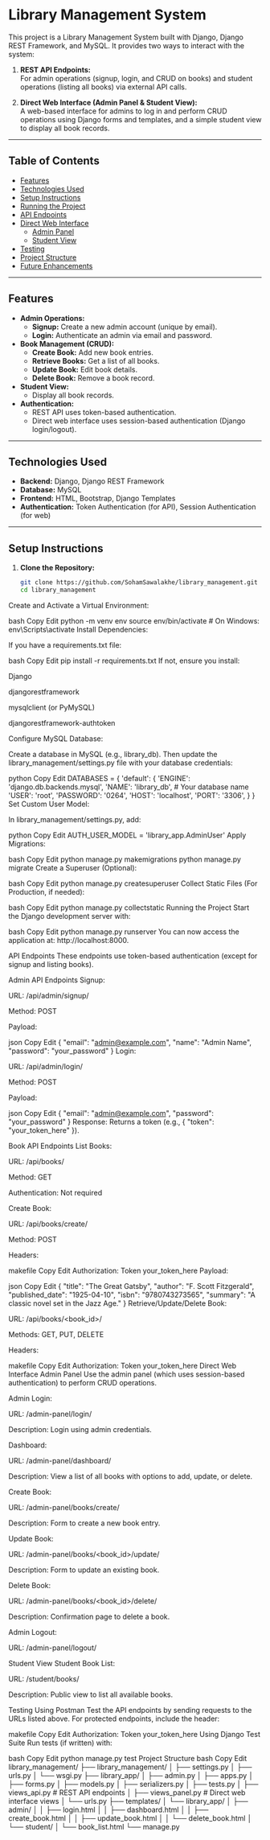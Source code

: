 # Library Management System

This project is a Library Management System built with Django, Django REST Framework, and MySQL. It provides two ways to interact with the system:

1. **REST API Endpoints:**  
   For admin operations (signup, login, and CRUD on books) and student operations (listing all books) via external API calls.

2. **Direct Web Interface (Admin Panel & Student View):**  
   A web-based interface for admins to log in and perform CRUD operations using Django forms and templates, and a simple student view to display all book records.

---

## Table of Contents

- [Features](#features)
- [Technologies Used](#technologies-used)
- [Setup Instructions](#setup-instructions)
- [Running the Project](#running-the-project)
- [API Endpoints](#api-endpoints)
- [Direct Web Interface](#direct-web-interface)
  - [Admin Panel](#admin-panel)
  - [Student View](#student-view)
- [Testing](#testing)
- [Project Structure](#project-structure)
- [Future Enhancements](#future-enhancements)

---

## Features

- **Admin Operations:**
  - **Signup:** Create a new admin account (unique by email).
  - **Login:** Authenticate an admin via email and password.
- **Book Management (CRUD):**
  - **Create Book:** Add new book entries.
  - **Retrieve Books:** Get a list of all books.
  - **Update Book:** Edit book details.
  - **Delete Book:** Remove a book record.
- **Student View:**
  - Display all book records.
- **Authentication:**
  - REST API uses token-based authentication.
  - Direct web interface uses session-based authentication (Django login/logout).

---

## Technologies Used

- **Backend:** Django, Django REST Framework
- **Database:** MySQL
- **Frontend:** HTML, Bootstrap, Django Templates
- **Authentication:** Token Authentication (for API), Session Authentication (for web)

---

## Setup Instructions

1. **Clone the Repository:**

   ```bash
   git clone https://github.com/SohamSawalakhe/library_management.git
   cd library_management
Create and Activate a Virtual Environment:

bash
Copy
Edit
python -m venv env
source env/bin/activate  # On Windows: env\Scripts\activate
Install Dependencies:

If you have a requirements.txt file:

bash
Copy
Edit
pip install -r requirements.txt
If not, ensure you install:

Django

djangorestframework

mysqlclient (or PyMySQL)

djangorestframework-authtoken

Configure MySQL Database:

Create a database in MySQL (e.g., library_db). Then update the library_management/settings.py file with your database credentials:

python
Copy
Edit
DATABASES = {
    'default': {
        'ENGINE': 'django.db.backends.mysql',
        'NAME': 'library_db',  # Your database name
        'USER': 'root',
        'PASSWORD': '0264',
        'HOST': 'localhost',
        'PORT': '3306',
    }
}
Set Custom User Model:

In library_management/settings.py, add:

python
Copy
Edit
AUTH_USER_MODEL = 'library_app.AdminUser'
Apply Migrations:

bash
Copy
Edit
python manage.py makemigrations
python manage.py migrate
Create a Superuser (Optional):

bash
Copy
Edit
python manage.py createsuperuser
Collect Static Files (For Production, if needed):

bash
Copy
Edit
python manage.py collectstatic
Running the Project
Start the Django development server with:

bash
Copy
Edit
python manage.py runserver
You can now access the application at: http://localhost:8000.

API Endpoints
These endpoints use token-based authentication (except for signup and listing books).

Admin API Endpoints
Signup:

URL: /api/admin/signup/

Method: POST

Payload:

json
Copy
Edit
{
  "email": "admin@example.com",
  "name": "Admin Name",
  "password": "your_password"
}
Login:

URL: /api/admin/login/

Method: POST

Payload:

json
Copy
Edit
{
  "email": "admin@example.com",
  "password": "your_password"
}
Response: Returns a token (e.g., { "token": "your_token_here" }).

Book API Endpoints
List Books:

URL: /api/books/

Method: GET

Authentication: Not required

Create Book:

URL: /api/books/create/

Method: POST

Headers:

makefile
Copy
Edit
Authorization: Token your_token_here
Payload:

json
Copy
Edit
{
  "title": "The Great Gatsby",
  "author": "F. Scott Fitzgerald",
  "published_date": "1925-04-10",
  "isbn": "9780743273565",
  "summary": "A classic novel set in the Jazz Age."
}
Retrieve/Update/Delete Book:

URL: /api/books/<book_id>/

Methods: GET, PUT, DELETE

Headers:

makefile
Copy
Edit
Authorization: Token your_token_here
Direct Web Interface
Admin Panel
Use the admin panel (which uses session-based authentication) to perform CRUD operations.

Admin Login:

URL: /admin-panel/login/

Description: Login using admin credentials.

Dashboard:

URL: /admin-panel/dashboard/

Description: View a list of all books with options to add, update, or delete.

Create Book:

URL: /admin-panel/books/create/

Description: Form to create a new book entry.

Update Book:

URL: /admin-panel/books/<book_id>/update/

Description: Form to update an existing book.

Delete Book:

URL: /admin-panel/books/<book_id>/delete/

Description: Confirmation page to delete a book.

Admin Logout:

URL: /admin-panel/logout/

Student View
Student Book List:

URL: /student/books/

Description: Public view to list all available books.

Testing
Using Postman
Test the API endpoints by sending requests to the URLs listed above. For protected endpoints, include the header:

makefile
Copy
Edit
Authorization: Token your_token_here
Using Django Test Suite
Run tests (if written) with:

bash
Copy
Edit
python manage.py test
Project Structure
bash
Copy
Edit
library_management/
├── library_management/
│   ├── settings.py
│   ├── urls.py
│   └── wsgi.py
├── library_app/
│   ├── admin.py
│   ├── apps.py
│   ├── forms.py
│   ├── models.py
│   ├── serializers.py
│   ├── tests.py
│   ├── views_api.py         # REST API endpoints
│   ├── views_panel.py       # Direct web interface views
│   └── urls.py
├── templates/
│   └── library_app/
│       ├── admin/
│       │   ├── login.html
│       │   ├── dashboard.html
│       │   ├── create_book.html
│       │   ├── update_book.html
│       │   └── delete_book.html
│       └── student/
│           └── book_list.html
└── manage.py
